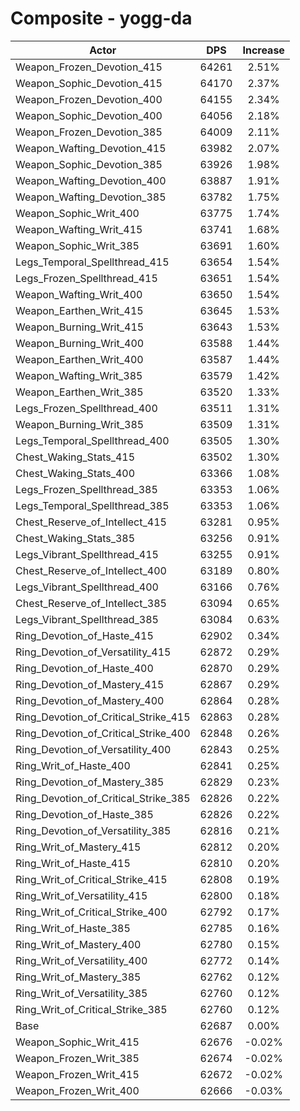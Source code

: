 # Composite - yogg-da
| Actor | DPS | Increase |
|---|:---:|:---:|
|Weapon_Frozen_Devotion_415|64261|2.51%|
|Weapon_Sophic_Devotion_415|64170|2.37%|
|Weapon_Frozen_Devotion_400|64155|2.34%|
|Weapon_Sophic_Devotion_400|64056|2.18%|
|Weapon_Frozen_Devotion_385|64009|2.11%|
|Weapon_Wafting_Devotion_415|63982|2.07%|
|Weapon_Sophic_Devotion_385|63926|1.98%|
|Weapon_Wafting_Devotion_400|63887|1.91%|
|Weapon_Wafting_Devotion_385|63782|1.75%|
|Weapon_Sophic_Writ_400|63775|1.74%|
|Weapon_Wafting_Writ_415|63741|1.68%|
|Weapon_Sophic_Writ_385|63691|1.60%|
|Legs_Temporal_Spellthread_415|63654|1.54%|
|Legs_Frozen_Spellthread_415|63651|1.54%|
|Weapon_Wafting_Writ_400|63650|1.54%|
|Weapon_Earthen_Writ_415|63645|1.53%|
|Weapon_Burning_Writ_415|63643|1.53%|
|Weapon_Burning_Writ_400|63588|1.44%|
|Weapon_Earthen_Writ_400|63587|1.44%|
|Weapon_Wafting_Writ_385|63579|1.42%|
|Weapon_Earthen_Writ_385|63520|1.33%|
|Legs_Frozen_Spellthread_400|63511|1.31%|
|Weapon_Burning_Writ_385|63509|1.31%|
|Legs_Temporal_Spellthread_400|63505|1.30%|
|Chest_Waking_Stats_415|63502|1.30%|
|Chest_Waking_Stats_400|63366|1.08%|
|Legs_Frozen_Spellthread_385|63353|1.06%|
|Legs_Temporal_Spellthread_385|63353|1.06%|
|Chest_Reserve_of_Intellect_415|63281|0.95%|
|Chest_Waking_Stats_385|63256|0.91%|
|Legs_Vibrant_Spellthread_415|63255|0.91%|
|Chest_Reserve_of_Intellect_400|63189|0.80%|
|Legs_Vibrant_Spellthread_400|63166|0.76%|
|Chest_Reserve_of_Intellect_385|63094|0.65%|
|Legs_Vibrant_Spellthread_385|63084|0.63%|
|Ring_Devotion_of_Haste_415|62902|0.34%|
|Ring_Devotion_of_Versatility_415|62872|0.29%|
|Ring_Devotion_of_Haste_400|62870|0.29%|
|Ring_Devotion_of_Mastery_415|62867|0.29%|
|Ring_Devotion_of_Mastery_400|62864|0.28%|
|Ring_Devotion_of_Critical_Strike_415|62863|0.28%|
|Ring_Devotion_of_Critical_Strike_400|62848|0.26%|
|Ring_Devotion_of_Versatility_400|62843|0.25%|
|Ring_Writ_of_Haste_400|62841|0.25%|
|Ring_Devotion_of_Mastery_385|62829|0.23%|
|Ring_Devotion_of_Critical_Strike_385|62826|0.22%|
|Ring_Devotion_of_Haste_385|62826|0.22%|
|Ring_Devotion_of_Versatility_385|62816|0.21%|
|Ring_Writ_of_Mastery_415|62812|0.20%|
|Ring_Writ_of_Haste_415|62810|0.20%|
|Ring_Writ_of_Critical_Strike_415|62808|0.19%|
|Ring_Writ_of_Versatility_415|62800|0.18%|
|Ring_Writ_of_Critical_Strike_400|62792|0.17%|
|Ring_Writ_of_Haste_385|62785|0.16%|
|Ring_Writ_of_Mastery_400|62780|0.15%|
|Ring_Writ_of_Versatility_400|62772|0.14%|
|Ring_Writ_of_Mastery_385|62762|0.12%|
|Ring_Writ_of_Versatility_385|62760|0.12%|
|Ring_Writ_of_Critical_Strike_385|62760|0.12%|
|Base|62687|0.00%|
|Weapon_Sophic_Writ_415|62676|-0.02%|
|Weapon_Frozen_Writ_385|62674|-0.02%|
|Weapon_Frozen_Writ_415|62672|-0.02%|
|Weapon_Frozen_Writ_400|62666|-0.03%|
